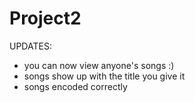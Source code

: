 # Project2

UPDATES:
  - you can now view anyone's songs :)
  - songs show up with the title you give it
  - songs encoded correctly
